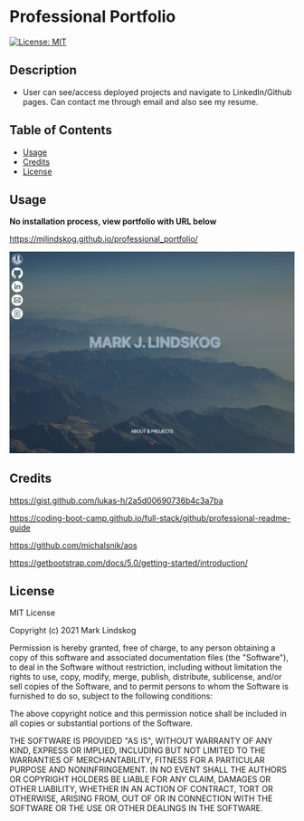 # Professional Portfolio

[![License: MIT](https://img.shields.io/badge/License-MIT-yellow.svg)](https://opensource.org/licenses/MIT)

## Description

- User can see/access deployed projects and navigate to LinkedIn/Github pages. Can contact me through email and also see my resume.

## Table of Contents

- [Usage](#usage)
- [Credits](#credits)
- [License](#license)

## Usage

**No installation process, view portfolio with URL below**

https://mjlindskog.github.io/professional_portfolio/

![alt= Mark Lindskog's Portfolio with project examples, and contact links](./assets/img/portfolio.png)

## Credits

https://gist.github.com/lukas-h/2a5d00690736b4c3a7ba

https://coding-boot-camp.github.io/full-stack/github/professional-readme-guide

https://github.com/michalsnik/aos

https://getbootstrap.com/docs/5.0/getting-started/introduction/

## License

MIT License

Copyright (c) 2021 Mark Lindskog

Permission is hereby granted, free of charge, to any person obtaining a copy
of this software and associated documentation files (the "Software"), to deal
in the Software without restriction, including without limitation the rights
to use, copy, modify, merge, publish, distribute, sublicense, and/or sell
copies of the Software, and to permit persons to whom the Software is
furnished to do so, subject to the following conditions:

The above copyright notice and this permission notice shall be included in all
copies or substantial portions of the Software.

THE SOFTWARE IS PROVIDED "AS IS", WITHOUT WARRANTY OF ANY KIND, EXPRESS OR
IMPLIED, INCLUDING BUT NOT LIMITED TO THE WARRANTIES OF MERCHANTABILITY,
FITNESS FOR A PARTICULAR PURPOSE AND NONINFRINGEMENT. IN NO EVENT SHALL THE
AUTHORS OR COPYRIGHT HOLDERS BE LIABLE FOR ANY CLAIM, DAMAGES OR OTHER
LIABILITY, WHETHER IN AN ACTION OF CONTRACT, TORT OR OTHERWISE, ARISING FROM,
OUT OF OR IN CONNECTION WITH THE SOFTWARE OR THE USE OR OTHER DEALINGS IN THE
SOFTWARE.

